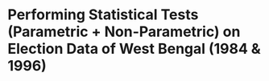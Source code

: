 # Performing Statistical Tests (Parametric + Non-Parametric) on Election Data of West Bengal (1984 & 1996)
